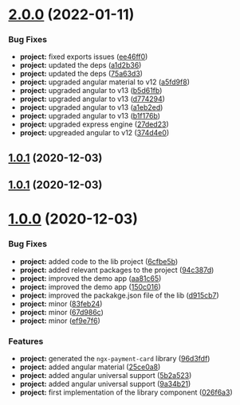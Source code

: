 # [2.0.0](https://github.com/anthonynahas/ngx-payment-card/compare/1.0.1...2.0.0) (2022-01-11)


### Bug Fixes

* **project:** fixed exports issues ([ee46ff0](https://github.com/anthonynahas/ngx-payment-card/commit/ee46ff06c8b1a4abc50482e7cbec5fbd25ec14b7))
* **project:** updated the deps ([a1d2b36](https://github.com/anthonynahas/ngx-payment-card/commit/a1d2b361642d7b14d8267e8af6bc853538746060))
* **project:** updated the deps ([75a63d3](https://github.com/anthonynahas/ngx-payment-card/commit/75a63d3182452ef77c777036d3ea7dc2d659a89e))
* **project:** upgraded angular material to v12 ([a5fd9f8](https://github.com/anthonynahas/ngx-payment-card/commit/a5fd9f89650e5bc1d3eba71e4dfd99ba61e93fbb))
* **project:** upgraded angular to v13 ([b5d61fb](https://github.com/anthonynahas/ngx-payment-card/commit/b5d61fb4903667aee019ebf8a96ab51713f892b6))
* **project:** upgraded angular to v13 ([d774294](https://github.com/anthonynahas/ngx-payment-card/commit/d7742943635ed5e2506d7276b2505782d8c04a15))
* **project:** upgraded angular to v13 ([a1eb2ed](https://github.com/anthonynahas/ngx-payment-card/commit/a1eb2ed6f8cca5578b2771ba8791185c306ee483))
* **project:** upgraded angular to v13 ([b1f176b](https://github.com/anthonynahas/ngx-payment-card/commit/b1f176b5086ecc9503dc772f4d88272028819c20))
* **project:** upgraded express engine ([27ded23](https://github.com/anthonynahas/ngx-payment-card/commit/27ded236e2ead83e3749f48b7efc30ac9923fb8a))
* **project:** upgreaded angular to v12 ([374d4e0](https://github.com/anthonynahas/ngx-payment-card/commit/374d4e0307a490587bfe0a8f032fa5ef1df80d4c))

## [1.0.1](https://github.com/anthonynahas/ngx-payment-card/compare/1.0.0...1.0.1) (2020-12-03)

## [1.0.1](https://github.com/anthonynahas/ngx-payment-card/compare/1.0.0...1.0.1) (2020-12-03)



# [1.0.0](https://github.com/anthonynahas/ngx-payment-card/compare/1.0.0...1.0.1) (2020-12-03)


### Bug Fixes

* **project:** added code to the lib project ([6cfbe5b](https://github.com/anthonynahas/ngx-payment-card/commit/6cfbe5b91c6091d3c5321e1d558bdcf9c54d4d71))
* **project:** added relevant packages to the project ([94c387d](https://github.com/anthonynahas/ngx-payment-card/commit/94c387dbdd9f7145e652bbfcc1933e2720b9eace))
* **project:** improved the demo app ([aa81c65](https://github.com/anthonynahas/ngx-payment-card/commit/aa81c65c273fa2331bd846b01088dcbf69f9f5c2))
* **project:** improved the demo app ([150c016](https://github.com/anthonynahas/ngx-payment-card/commit/150c0168fb268876d752dafe91b61f7b85720950))
* **project:** improved the packakge.json file of the lib ([d915cb7](https://github.com/anthonynahas/ngx-payment-card/commit/d915cb7717acbc0ee573c4b2d5ff80fdd07e4f96))
* **project:** minor ([83feb24](https://github.com/anthonynahas/ngx-payment-card/commit/83feb241a1890ae621f88729834a549c36d8d58c))
* **project:** minor ([67d986c](https://github.com/anthonynahas/ngx-payment-card/commit/67d986c76d3d4ab116d410a236aacf62ed2dadf4))
* **project:** minor ([ef9e7f6](https://github.com/anthonynahas/ngx-payment-card/commit/ef9e7f6928bc8b15f80a74482ded12957ce1846e))


### Features

* **project:**  generated the `ngx-payment-card` library ([96d3fdf](https://github.com/anthonynahas/ngx-payment-card/commit/96d3fdf1b0aa94401d59769f3365b252e3932656))
* **project:** added angular material ([25ce0a8](https://github.com/anthonynahas/ngx-payment-card/commit/25ce0a84be499e042140faea07dd75ff5ca1c18c))
* **project:** added angular universal support ([5b2a523](https://github.com/anthonynahas/ngx-payment-card/commit/5b2a5236d3be949a83dcda51b3a95743d6e5e855))
* **project:** added angular universal support ([9a34b21](https://github.com/anthonynahas/ngx-payment-card/commit/9a34b21436964628e1f980ddfa30cddd2cf492f2))
* **project:** first implementation of the library component ([026f6a3](https://github.com/anthonynahas/ngx-payment-card/commit/026f6a3af1c38c76904fccc2ac532900136467d7))

